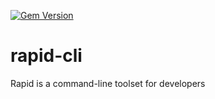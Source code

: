 [![Gem Version](https://badge.fury.io/rb/rapid-cli.svg)](http://badge.fury.io/rb/rapid-cli)

rapid-cli
=========

Rapid is a command-line toolset for developers

